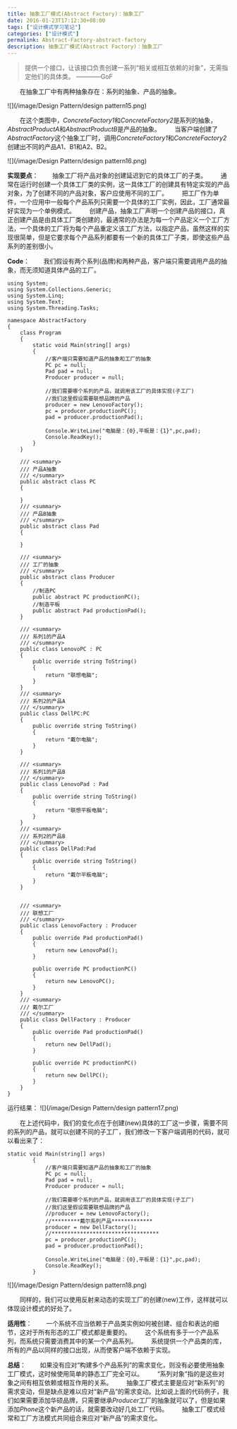 ```yaml
---
title: 抽象工厂模式(Abstract Factory)：抽象工厂
date: 2016-01-23T17:12:30+08:00
tags: ["设计模式学习笔记"]
categories: ["设计模式"]
permalink: Abstract-Factory-abstract-factory
description: 抽象工厂模式(Abstract Factory)：抽象工厂
---
```

>提供一个接口，让该接口负责创建一系列“相关或相互依赖的对象”，无需指定他们的具体类。      ————GoF

　　在抽象工厂中有两种抽象存在：系列的抽象、产品的抽象。<!--more-->

![](/image/Design Pattern/design pattern15.png)

　　在这个类图中，*ConcreteFactory1*和*ConcreteFactory2*是系列的抽象，*AbstractProductA*和*AbstractProductB*是产品的抽象。
　　当客户端创建了*AbstractFactory*这个抽象工厂时，调用*ConcreteFactory1*和*ConcreteFactory2*创建出不同的产品A1、B1和A2、B2。

![](/image/Design Pattern/design pattern16.png)

**实现要点**：
　　抽象工厂将产品对象的创建延迟到它的具体工厂的子类。
　　通常在运行时创建一个具体工厂类的实例，这一具体工厂的创建具有特定实现的产品对象，为了创建不同的产品对象，客户应使用不同的工厂。
　　把工厂作为单件，一个应用中一般每个产品系列只需要一个具体的工厂实例，因此，工厂通常最好实现为一个单例模式。
　　创建产品，抽象工厂声明一个创建产品的接口，真正创建产品是由具体工厂类创建的，最通常的办法是为每一个产品定义一个工厂方法，一个具体的工厂将为每个产品重定义该工厂方法，以指定产品，虽然这样的实现很简单，但是它要求每个产品系列都要有一个新的具体工厂子类，即使这些产品系列的差别很小。

**Code**：
　　我们假设有两个系列(品牌)和两种产品，客户端只需要调用产品的抽象，而无须知道具体产品的工厂。
```
using System;
using System.Collections.Generic;
using System.Linq;
using System.Text;
using System.Threading.Tasks;

namespace AbstractFactory
{
    class Program
    {
        static void Main(string[] args)
        {
            //客户端只需要知道产品的抽象和工厂的抽象
            PC pc = null;
            Pad pad = null;
            Producer producer = null;

            //我们需要哪个系列的产品，就调用该工厂的具体实现(子工厂)
            //我们这里假设需要联想品牌的产品
            producer = new LenovoFactory();
            pc = producer.productionPC();
            pad = producer.productionPad();

            Console.WriteLine("电脑是：{0},平板是：{1}",pc,pad);
            Console.ReadKey();
        }
    }

    /// <summary>
    /// 产品A抽象
    /// </summary>
    public abstract class PC
    {

    }
    /// <summary>
    /// 产品B抽象
    /// </summary>
    public abstract class Pad
    {

    }

    /// <summary>
    /// 工厂的抽象
    /// </summary>
    public abstract class Producer
    {
        //制造PC
        public abstract PC productionPC();
        //制造平板
        public abstract Pad productionPad();
    }

    /// <summary>
    /// 系列1的产品A
    /// </summary>
    public class LenovoPC : PC
    {
        public override string ToString()
        {
            return "联想电脑";
        }
    }
    /// <summary>
    /// 系列2的产品A
    /// </summary>
    public class DellPC:PC
    {
        public override string ToString()
        {
            return "戴尔电脑";
        }
    }

    /// <summary>
    /// 系列1的产品B
    /// </summary>
    public class LenovoPad : Pad
    {
        public override string ToString()
        {
            return "联想平板电脑";
        }
    }
    /// <summary>
    /// 系列2的产品B
    /// </summary>
    public class DellPad:Pad
    {
        public override string ToString()
        {
            return "戴尔平板电脑";
        }
    }


    /// <summary>
    /// 联想工厂
    /// </summary>
    public class LenovoFactory : Producer
    {
        public override Pad productionPad()
        {
            return new LenovoPad();
        }

        public override PC productionPC()
        {
            return new LenovoPC();
        }
    }
    /// <summary>
    /// 戴尔工厂
    /// </summary>
    public class DellFactory : Producer
    {
        public override Pad productionPad()
        {
            return new DellPad();
        }

        public override PC productionPC()
        {
            return new DellPC();
        }
    }
}
```
运行结果：
![](/image/Design Pattern/design pattern17.png)

　　在上述代码中，我们的变化点在于创建(new)具体的工厂这一步骤，需要不同的系列的产品，就可以创建不同的子工厂，我们修改一下客户端调用的代码，就可以看出来了：
```
static void Main(string[] args)
        {
            //客户端只需要知道产品的抽象和工厂的抽象
            PC pc = null;
            Pad pad = null;
            Producer producer = null;

            //我们需要哪个系列的产品，就调用该工厂的具体实现(子工厂)
            //我们这里假设需要联想品牌的产品
            //producer = new LenovoFactory();
            //*********戴尔系列产品*************
            producer = new DellFactory();
            //**********************************
            pc = producer.productionPC();
            pad = producer.productionPad();

            Console.WriteLine("电脑是：{0},平板是：{1}",pc,pad);
            Console.ReadKey();
        }
```
![](/image/Design Pattern/design pattern18.png)

　　同样的，我们可以使用反射来动态的实现工厂的创建(new)工作，这样就可以体现设计模式的好处了。


**适用性**：
　　一个系统不应当依赖于产品类实例如何被创建、组合和表达的细节，这对于所有形态的工厂模式都是重要的。
　　这个系统有多于一个产品系列，而系统只需要消费其中的某一个产品系列。
　　系统提供一个产品类的库，所有的产品以同样的接口出现，从而使客户端不依赖于实现。

**总结**：
　　如果没有应对“构建多个产品系列”的需求变化，则没有必要使用抽象工厂模式，这时候使用简单的静态工厂完全可以。
　　“系列对象”指的是这些对象之间有相互依赖或相互作用的关系。
　　抽象工厂模式主要是应对“新系列”的需求变动，但是缺点是难以应对“新产品”的需求变动。比如说上面的代码例子，我们如果需要添加华硕品牌，只需要继承*Producer*工厂的抽象就可以了，但是如果添加*Phone*这个新产品的话，就需要改动好几处工厂代码。
　　抽象工厂模式经常和工厂方法模式共同组合来应对“新产品”的需求变化。
